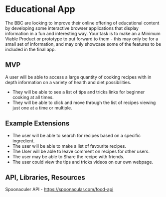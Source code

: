 # Educational App

The BBC are looking to improve their online offering of educational content by developing some interactive browser applications that display information in a fun and interesting way. Your task is to make an a Minimum Viable Product or prototype to put forward to them - this may only be for a small set of information, and may only showcase some of the features to be included in the final app.

## MVP

A user will be able to access a large quantity of cooking recipes with in depth information on a variety of health and diet possibilities.

- They will be able to see a list of tips and tricks links for beginner cooking at all times.
- They will be able to click and move through the list of recipes viewing just one at a time or multiple.

## Example Extensions

- The user will be able to search for recipes based on a specific ingredient.
- The user will be able to make a list of favourite recipes.
- The User will be able to leave comment on recipes for other users.
- The user may be able to Share the recipe with friends.
- The user could view the tips and tricks videos on our own webpage.

## API, Libraries, Resources


Spoonaculer API - https://spoonacular.com/food-api